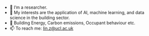 ### 
- 🔭 I’m a researcher.
- 🌱 My interests are the application of AI, machine learning, and data science in the building sector.
- 👯 Building Energy, Carbon emissions, Occupant behaviour etc.
- 📫 To reach me: lin.z@ucl.ac.uk 

<!--
**lin-zheng-uk/lin-zheng-uk** is a ✨ _special_ ✨ repository because its `README.md` (this file) appears on your GitHub profile.
--> 
